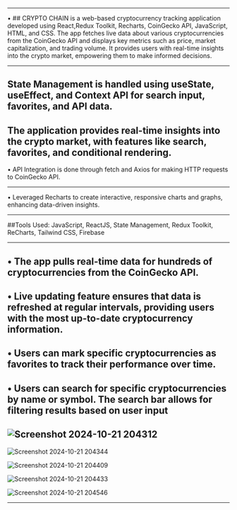 ---------------------------------------------------------------------------------------------------------------------------------------------------------

• ## CRYPTO CHAIN is a web-based cryptocurrency tracking application developed using React,Redux Toolkit, Recharts, CoinGecko API, JavaScript,
HTML, and CSS. The app fetches live data about various cryptocurrencies from the CoinGecko API and
displays key metrics such as price, market capitalization, and trading volume. It provides users with real-time
insights into the crypto market, empowering them to make informed decisions.

------------------------------------------------------
State Management is handled using useState, useEffect, and Context API for search input, favorites, and API data.
---------------------------------------------------------

The application provides real-time insights into the crypto market, with features like search, favorites, and conditional rendering. 
--------------------------------------------------------------

• API Integration is done through fetch and Axios for making HTTP requests to CoinGecko API. 

------------------------------------------------------------------------

• Leveraged Recharts to create interactive, responsive charts and graphs, enhancing data-driven insights.

------------------------------------------------------------------------

 ##Tools Used: JavaScript, ReactJS, State Management, Redux Toolkit, ReCharts, Tailwind CSS, Firebase

-----------------------------------------------------------------------------


• The app pulls real-time data for hundreds of cryptocurrencies from the CoinGecko API.
-----------------------------------------------------------


• Live updating feature ensures that data is refreshed at regular intervals, providing users with the most
up-to-date cryptocurrency information.
------------------------------------------------------------------

• Users can mark specific cryptocurrencies as favorites to track their performance over time.
--------------------------------------------------------------------------

• Users can search for specific cryptocurrencies by name or symbol. The search bar allows for filtering results
based on user input
------------------------------------------------------------------------------

![Screenshot 2024-10-21 204312](https://github.com/user-attachments/assets/335cca24-e157-49ab-bed9-cae65fd5f5b8)
---------------------------------------------------------------------------------

![Screenshot 2024-10-21 204344](https://github.com/user-attachments/assets/c7a61e02-507c-4c89-88c3-923675550173)

![Screenshot 2024-10-21 204409](https://github.com/user-attachments/assets/d0938e8e-23b9-42b0-bda2-be71e17a651c)

![Screenshot 2024-10-21 204433](https://github.com/user-attachments/assets/dd18a521-cdcd-40d2-8f3b-cebeca199abf)

![Screenshot 2024-10-21 204546](https://github.com/user-attachments/assets/43d998a9-2275-472b-b2a5-48b91238cc5b)

----------------------------------------------------------------------------------------------------------------------------------


